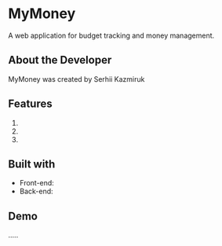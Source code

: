 # MyMoney
A web application for budget tracking and money management.

## About the Developer
MyMoney was created by Serhii Kazmiruk

## Features
1.
2.
3.

## Built with
* Front-end:
* Back-end: 

## Demo
.....
